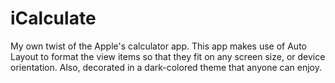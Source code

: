 # iCalculate
My own twist of the Apple's calculator app. This app makes use of Auto Layout to format the view items so that they fit on any screen size, or device orientation. Also, decorated in a dark-colored theme that anyone can enjoy.






